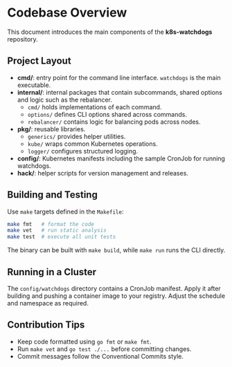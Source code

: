 # Codebase Overview

This document introduces the main components of the **k8s-watchdogs** repository.

## Project Layout

- **cmd/**: entry point for the command line interface. `watchdogs` is the main executable.
- **internal/**: internal packages that contain subcommands, shared options and logic such as the rebalancer.
  - `cmd/` holds implementations of each command.
  - `options/` defines CLI options shared across commands.
  - `rebalancer/` contains logic for balancing pods across nodes.
- **pkg/**: reusable libraries.
  - `generics/` provides helper utilities.
  - `kube/` wraps common Kubernetes operations.
  - `logger/` configures structured logging.
- **config/**: Kubernetes manifests including the sample CronJob for running watchdogs.
- **hack/**: helper scripts for version management and releases.

## Building and Testing

Use `make` targets defined in the `Makefile`:

```bash
make fmt   # format the code
make vet   # run static analysis
make test  # execute all unit tests
```

The binary can be built with `make build`, while `make run` runs the CLI directly.

## Running in a Cluster

The `config/watchdogs` directory contains a CronJob manifest. Apply it after building and pushing a container image to your registry. Adjust the schedule and namespace as required.

## Contribution Tips

- Keep code formatted using `go fmt` or `make fmt`.
- Run `make vet` and `go test ./...` before committing changes.
- Commit messages follow the Conventional Commits style.

